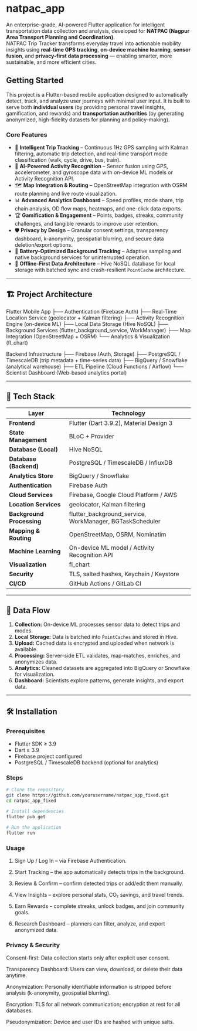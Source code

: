 # natpac_app
An enterprise-grade, AI-powered Flutter application for intelligent transportation data collection and analysis, developed for **NATPAC (Nagpur Area Transport Planning and Coordination)**.  
NATPAC Trip Tracker transforms everyday travel into actionable mobility insights using **real-time GPS tracking**, **on-device machine learning**, **sensor fusion**, and **privacy-first data processing** — enabling smarter, more sustainable, and more efficient cities.

## Getting Started

This project is a Flutter-based mobile application designed to automatically detect, track, and analyze user journeys with minimal user input. It is built to serve both **individual users** (by providing personal travel insights, gamification, and rewards) and **transportation authorities** (by generating anonymized, high-fidelity datasets for planning and policy-making).

### Core Features

- 📍 **Intelligent Trip Tracking** – Continuous 1Hz GPS sampling with Kalman filtering, automatic trip detection, and real-time transport mode classification (walk, cycle, drive, bus, train).  
- 🧠 **AI-Powered Activity Recognition** – Sensor fusion using GPS, accelerometer, and gyroscope data with on-device ML models or Activity Recognition API.  
- 🗺️ **Map Integration & Routing** – OpenStreetMap integration with OSRM route planning and live route visualization.  
- 📊 **Advanced Analytics Dashboard** – Speed profiles, mode share, trip chain analysis, OD flow maps, heatmaps, and one-click data exports.  
- 🏆 **Gamification & Engagement** – Points, badges, streaks, community challenges, and tangible rewards to improve user retention.  
- 🛡️ **Privacy by Design** – Granular consent settings, transparency dashboard, k-anonymity, geospatial blurring, and secure data deletion/export options.  
- 🔋 **Battery-Optimized Background Tracking** – Adaptive sampling and native background services for uninterrupted operation.  
- 📶 **Offline-First Data Architecture** – Hive NoSQL database for local storage with batched sync and crash-resilient `PointCache` architecture.

---

## 🏗️ Project Architecture
Flutter Mobile App
├── Authentication (Firebase Auth)
├── Real-Time Location Service (geolocator + Kalman filtering)
├── Activity Recognition Engine (on-device ML)
├── Local Data Storage (Hive NoSQL)
├── Background Services (flutter_background_service, WorkManager)
├── Map Integration (OpenStreetMap + OSRM)
└── Analytics & Visualization (fl_chart)

Backend Infrastructure
├── Firebase (Auth, Storage)
├── PostgreSQL / TimescaleDB (trip metadata + time-series data)
├── BigQuery / Snowflake (analytical warehouse)
├── ETL Pipeline (Cloud Functions / Airflow)
└── Scientist Dashboard (Web-based analytics portal)


---

## 🧰 Tech Stack

| Layer | Technology |
|-------|------------|
| **Frontend** | Flutter (Dart 3.9.2), Material Design 3 |
| **State Management** | BLoC + Provider |
| **Database (Local)** | Hive NoSQL |
| **Database (Backend)** | PostgreSQL / TimescaleDB / InfluxDB |
| **Analytics Store** | BigQuery / Snowflake |
| **Authentication** | Firebase Auth |
| **Cloud Services** | Firebase, Google Cloud Platform / AWS |
| **Location Services** | geolocator, Kalman filtering |
| **Background Processing** | flutter_background_service, WorkManager, BGTaskScheduler |
| **Mapping & Routing** | OpenStreetMap, OSRM, Nominatim |
| **Machine Learning** | On-device ML model / Activity Recognition API |
| **Visualization** | fl_chart |
| **Security** | TLS, salted hashes, Keychain / Keystore |
| **CI/CD** | GitHub Actions / GitLab CI |

---

## 🔄 Data Flow

1. **Collection:** On-device ML processes sensor data to detect trips and modes.  
2. **Local Storage:** Data is batched into `PointCaches` and stored in Hive.  
3. **Upload:** Cached data is encrypted and uploaded when network is available.  
4. **Processing:** Server-side ETL validates, map-matches, enriches, and anonymizes data.  
5. **Analytics:** Cleaned datasets are aggregated into BigQuery or Snowflake for visualization.  
6. **Dashboard:** Scientists explore patterns, generate insights, and export data.

---

## 🛠️ Installation

### Prerequisites
- Flutter SDK ≥ 3.9  
- Dart ≥ 3.9  
- Firebase project configured  
- PostgreSQL / TimescaleDB backend (optional for analytics)

### Steps

```bash
# Clone the repository
git clone https://github.com/yourusername/natpac_app_fixed.git
cd natpac_app_fixed

# Install dependencies
flutter pub get

# Run the application
flutter run
```

### Usage

1. Sign Up / Log In – via Firebase Authentication.

2. Start Tracking – the app automatically detects trips in the background.

3. Review & Confirm – confirm detected trips or add/edit them manually.

4. View Insights – explore personal stats, CO₂ savings, and travel trends.

5. Earn Rewards – complete streaks, unlock badges, and join community goals.

6. Research Dashboard – planners can filter, analyze, and export anonymized data.


### Privacy & Security

Consent-first: Data collection starts only after explicit user consent.

Transparency Dashboard: Users can view, download, or delete their data anytime.

Anonymization: Personally identifiable information is stripped before analysis (k-anonymity, geospatial blurring).

Encryption: TLS for all network communication; encryption at rest for all databases.

Pseudonymization: Device and user IDs are hashed with unique salts.

